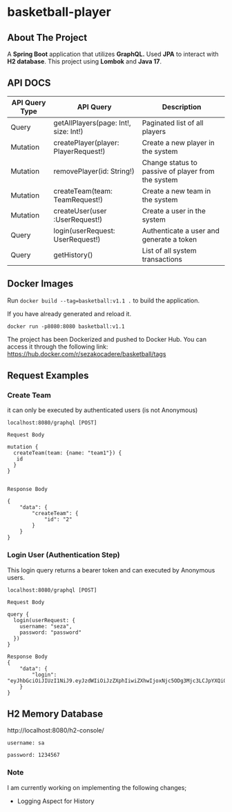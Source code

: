 # basketball-player

## About The Project

A **Spring Boot** application that utilizes **GraphQL.** Used **JPA** to interact with **H2 database**. This project using **Lombok** and **Java 17**.

## API DOCS

API Query Type | API Query| Description |
|--|--|--|
| Query	| getAllPlayers(page: Int!, size: Int!)|Paginated list of all players| 
| Mutation | createPlayer(player: PlayerRequest!) |Create a new player in the system|
| Mutation | removePlayer(id: String!)	|Change status to passive of player from the system|
| Mutation|createTeam(team: TeamRequest!)	|Create a new team in the system|
| Mutation|createUser(user :UserRequest!)	|Create a user in the system|
| Query |login(userRequest: UserRequest!) |Authenticate a user and generate a token|
| Query	|getHistory() |List of all system transactions|

## Docker Images
Run ```docker build --tag=basketball:v1.1 .```  to build the application.

If you have already generated and reload it.

``` docker run -p8080:8080 basketball:v1.1    ``` 

The project has been Dockerized and pushed to Docker Hub. You can access it through the following link: https://hub.docker.com/r/sezakocadere/basketball/tags

## Request Examples
### Create Team
it can only be executed by authenticated users (is not Anonymous) 
```
localhost:8080/graphql [POST]

Request Body

mutation {
  createTeam(team: {name: "team1"}) {
   id
  }
}


Response Body

{
    "data": {
        "createTeam": {
            "id": "2"
        }
    }
}
```

### Login User (Authentication Step)
This login query returns a bearer token and can executed by Anonymous users.
```
localhost:8080/graphql [POST]

Request Body

query {
  login(userRequest: {
    username: "seza",
    password: "password"
  })
}

Response Body
{
    "data": {
        "login": "eyJhbGciOiJIUzI1NiJ9.eyJzdWIiOiJzZXphIiwiZXhwIjoxNjc5ODg3Mjc3LCJpYXQiOjE2Nzk4NjkyNzd9.K7LMS30p56vjZSWWnUPtfIbm3eSikiBQD12d8ngT2wE"
    }
}
```

## H2 Memory Database
http://localhost:8080/h2-console/
```
username: sa

password: 1234567
```

### Note
I am currently working on implementing the following changes;
* Logging Aspect for History
